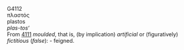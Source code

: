G4112  
πλαστός  
plastos  
*plas-tos‘*  
From [4111](g4111) *moulded*, that is, (by implication) *artificial* or
(figuratively) *fictitious* (*false*): - feigned.  
